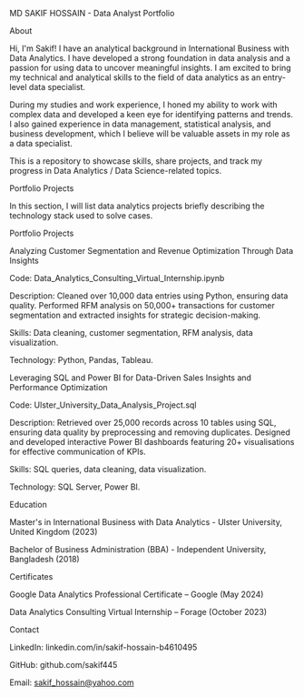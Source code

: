 MD SAKIF HOSSAIN - Data Analyst Portfolio

About

Hi, I'm Sakif! I have an analytical background in International Business with Data Analytics. I have developed a strong foundation in data analysis and a passion for using data to uncover meaningful insights. I am excited to bring my technical and analytical skills to the field of data analytics as an entry-level data specialist.

During my studies and work experience, I honed my ability to work with complex data and developed a keen eye for identifying patterns and trends. I also gained experience in data management, statistical analysis, and business development, which I believe will be valuable assets in my role as a data specialist.

This is a repository to showcase skills, share projects, and track my progress in Data Analytics / Data Science-related topics.

Portfolio Projects

In this section, I will list data analytics projects briefly describing the technology stack used to solve cases.

Portfolio Projects

Analyzing Customer Segmentation and Revenue Optimization Through Data Insights

Code: Data_Analytics_Consulting_Virtual_Internship.ipynb

Description: Cleaned over 10,000 data entries using Python, ensuring data quality. Performed RFM analysis on 50,000+ transactions for customer segmentation and extracted insights for strategic decision-making.

Skills: Data cleaning, customer segmentation, RFM analysis, data visualization.

Technology: Python, Pandas, Tableau.

Leveraging SQL and Power BI for Data-Driven Sales Insights and Performance Optimization

Code: Ulster_University_Data_Analysis_Project.sql

Description: Retrieved over 25,000 records across 10 tables using SQL, ensuring data quality by preprocessing and removing duplicates. Designed and developed interactive Power BI dashboards featuring 20+ visualisations for effective communication of KPIs.

Skills: SQL queries, data cleaning, data visualization.

Technology: SQL Server, Power BI.

Education

Master's in International Business with Data Analytics - Ulster University, United Kingdom (2023)

Bachelor of Business Administration (BBA) - Independent University, Bangladesh (2018)

Certificates

Google Data Analytics Professional Certificate – Google (May 2024)

Data Analytics Consulting Virtual Internship – Forage (October 2023)

Contact

LinkedIn: linkedin.com/in/sakif-hossain-b4610495

GitHub: github.com/sakif445

Email: sakif_hossain@yahoo.com

